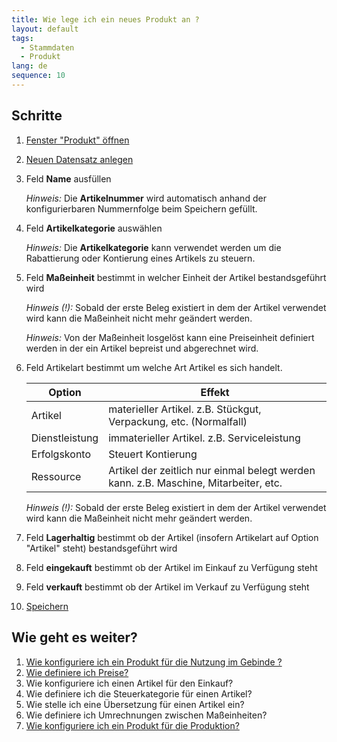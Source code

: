 ```yaml
---
title: Wie lege ich ein neues Produkt an ?
layout: default
tags:
  - Stammdaten
  - Produkt
lang: de
sequence: 10
---
```

## Schritte
1. [Fenster "Produkt" öffnen](Wie_finde_und_öffne_ich_ein_Fenster)
1. [Neuen Datensatz anlegen](Wie_lege_ich_einen_neuen_datensatz_an)
1. Feld **Name** ausfüllen

	*Hinweis:* Die **Artikelnummer** wird automatisch anhand der konfigurierbaren Nummernfolge beim Speichern gefüllt.

1. Feld **Artikelkategorie** auswählen

	*Hinweis:* Die **Artikelkategorie** kann verwendet werden um die Rabattierung oder Kontierung eines Artikels zu steuern.

1. Feld **Maßeinheit** bestimmt in welcher Einheit der Artikel bestandsgeführt wird

	*Hinweis (!):*  Sobald der erste Beleg existiert in dem der Artikel verwendet wird kann die Maßeinheit nicht mehr geändert werden.

	*Hinweis:* Von der Maßeinheit losgelöst kann eine Preiseinheit definiert werden in der ein Artikel bepreist und abgerechnet wird.

1. Feld Artikelart bestimmt um welche Art Artikel es sich handelt.

	Option | Effekt
	------------ | -------------	
	Artikel | materieller Artikel. z.B. Stückgut, Verpackung, etc. (Normalfall)
	Dienstleistung | immaterieller Artikel. z.B. Serviceleistung
	Erfolgskonto | Steuert Kontierung
	Ressource | Artikel der zeitlich nur einmal belegt werden kann. z.B. Maschine, Mitarbeiter, etc.

	*Hinweis (!):* Sobald der erste Beleg existiert in dem der Artikel verwendet wird kann die Maßeinheit nicht mehr geändert werden.

1. Feld **Lagerhaltig** bestimmt ob der Artikel (insofern Artikelart auf Option "Artikel" steht) bestandsgeführt wird
1. Feld **eingekauft** bestimmt ob der Artikel im Einkauf zu Verfügung steht
1. Feld **verkauft** bestimmt ob der Artikel im Verkauf zu Verfügung steht
1. [Speichern](Wie_lege_ich_einen_neuen_datensatz_an)
		
## Wie geht es weiter?
1. [Wie konfiguriere ich ein Produkt für die Nutzung im Gebinde ?](Wie_konfiguriere_ich_ein_Produkt_für_die_Nutzung_im_Gebinde)
1. [Wie definiere ich Preise?](Wie_definiere_ich_Preise)
1. Wie konfiguriere ich einen Artikel für den Einkauf?
1. Wie definiere ich die Steuerkategorie für einen Artikel?
1. Wie stelle ich eine Übersetzung für einen Artikel ein?
1. Wie definiere ich Umrechnungen zwischen Maßeinheiten?
1. [Wie konfiguriere ich ein Produkt für die Produktion?](Wie_konfiguriere_ich_ein_Produkt_für_die_Produktion)
